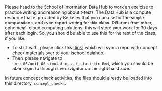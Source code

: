 Please head to the School of Information Data Hub to work an exercise to practice writing and reasoning about t-tests. The Data Hub is a compute resource that is provided by Berkeley that you can use for the simple computations, and even report writing for this class. Different from other, ephemeral, cloud computing solutions, this will store your work for 30 days after each login. So, you should be able to use this for the rest of the class, if you like. 

- To start with, please click this [[link](https://ischool.datahub.berkeley.edu/hub/user-redirect/git-pull?repo=https%3A%2F%2Fgithub.com%2Fmids-w203%2Fconcept_checks.git&urlpath=rstudio%2F&branch=master)] which will sync a repo with concept check materials over to your ischool datahub. 
- Then, please navigate to `unit_06/unit_06_simulating_a_t_statistic.Rmd`, which you should be able to get to through the navigator on the right hand side. 

In future concept check activities, the files should already be loaded into this directory, `concept_checks`. 

